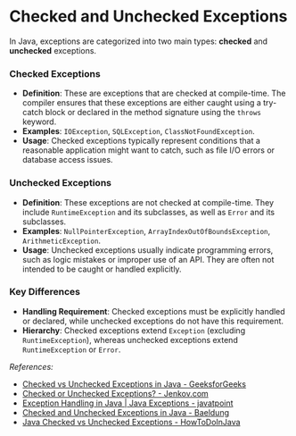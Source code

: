 # Checked and Unchecked Exceptions

In Java, exceptions are categorized into two main types: **checked** and **unchecked** exceptions.

### Checked Exceptions
- **Definition**: These are exceptions that are checked at compile-time. The compiler ensures that these exceptions are either caught using a try-catch block or declared in the method signature using the `throws` keyword.
- **Examples**: `IOException`, `SQLException`, `ClassNotFoundException`.
- **Usage**: Checked exceptions typically represent conditions that a reasonable application might want to catch, such as file I/O errors or database access issues.

### Unchecked Exceptions
- **Definition**: These exceptions are not checked at compile-time. They include `RuntimeException` and its subclasses, as well as `Error` and its subclasses.
- **Examples**: `NullPointerException`, `ArrayIndexOutOfBoundsException`, `ArithmeticException`.
- **Usage**: Unchecked exceptions usually indicate programming errors, such as logic mistakes or improper use of an API. They are often not intended to be caught or handled explicitly.

### Key Differences
- **Handling Requirement**: Checked exceptions must be explicitly handled or declared, while unchecked exceptions do not have this requirement.
- **Hierarchy**: Checked exceptions extend `Exception` (excluding `RuntimeException`), whereas unchecked exceptions extend `RuntimeException` or `Error`.

<em>References:</em>
* [Checked vs Unchecked Exceptions in Java - GeeksforGeeks](https://www.geeksforgeeks.org/checked-vs-unchecked-exceptions-in-java/)
* [Checked or Unchecked Exceptions? - Jenkov.com](https://jenkov.com/tutorials/java-exception-handling/checked-or-unchecked-exceptions.html)
* [Exception Handling in Java | Java Exceptions - javatpoint](https://www.javatpoint.com/exception-handling-in-java)
* [Checked and Unchecked Exceptions in Java - Baeldung](https://www.baeldung.com/java-checked-unchecked-exceptions)
* [Java Checked vs Unchecked Exceptions - HowToDoInJava](https://howtodoinjava.com/java/exception-handling/checked-vs-unchecked-exceptions-in-java/)